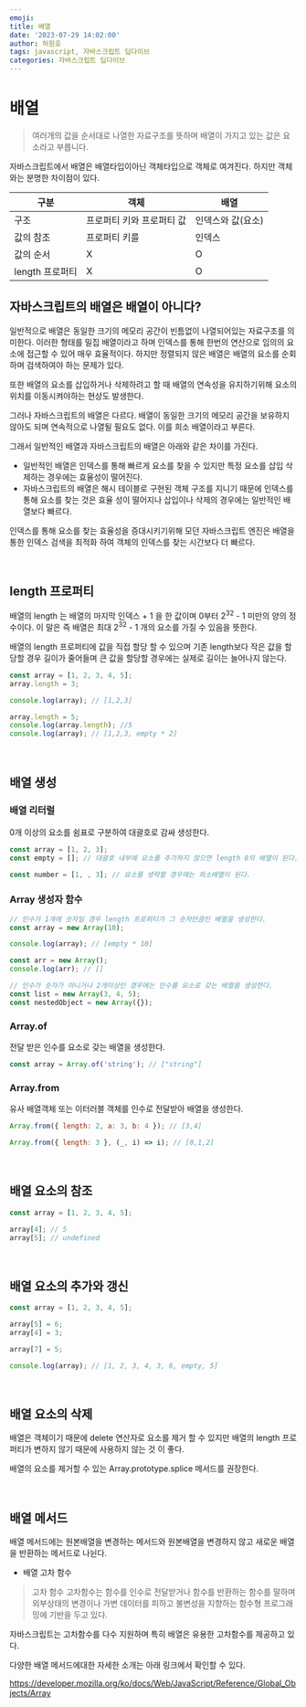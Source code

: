 ```yaml
---
emoji:
title: 배열
date: '2023-07-29 14:02:00'
author: 허원호
tags: javascript, 자바스크립트 딥다이브
categories: 자바스크립트 딥다이브
---
```


# 배열

> 여러개의 값을 순서대로 나열한 자료구조를 뜻하며
> 배열이 가지고 있는 값은 요소라고 부릅니다.

자바스크립트에서 배열은 배열타입이아닌 객체타입으로 객체로 여겨진다.
하지만 객체와는 분명한 차이점이 있다.

| 구분            | 객체                      | 배열              |
| --------------- | ------------------------- | ----------------- |
| 구조            | 프로퍼티 키와 프로퍼티 값 | 인덱스와 값(요소) |
| 값의 참조       | 프로퍼티 키를             | 인덱스            |
| 값의 순서       | X                         | O                 |
| length 프로퍼티 | X                         | O                 |

## 자바스크립트의 배열은 배열이 아니다?

일반적으로 배열은 동일한 크기의 메모리 공간이 빈틈없이 나열되어있는 자료구조를 의미한다.
이러한 형태를 밀집 배열이라고 하며 인덱스를 통해 한번의 연산으로 임의의 요소에 접근할 수 있어 매우 효율적이다.
하지만 정렬되지 않은 배열은 배열의 요소를 순회하며 검색하여야 하는 문제가 있다.

또한 배열의 요소를 삽입하거나 삭제하려고 할 때 배열의 연속성을 유지하기위해 요소의 위치를 이동시켜야하는 현상도 발생한다.

그러나 자바스크립트의 배열은 다르다. 배열이 동일한 크기의 메모리 공간을 보유하지 않아도 되며 연속적으로 나열될 필요도 없다. 이를 희소 배열이라고 부른다.

그래서 일반적인 배열과 자바스크립트의 배열은 아래와 같은 차이를 가진다.

- 일반적인 배열은 인덱스를 통해 빠르게 요소를 찾을 수 있지만 특정 요소를 삽입 삭제하는 경우에는 효율성이 떨어진다.
- 자바스크립트의 배열은 해시 테이블로 구현된 객체 구조를 지니기 때문에 인덱스를 통해 요소를 찾는 것은 효율 성이 떨어지나 삽입이나 삭제의 경우에는 일반적인 배열보다 빠르다.

인덱스를 통해 요소를 찾는 효율성을 증대시키기위해 모던 자바스크립트 엔진은 배열을 통한 인덱스 검색을 최적화 하여 객체의 인덱스를 찾는 시간보다 더 빠르다.

<br />

## length 프로퍼티

배열의 length 는 배열의 마지막 인덱스 + 1 을 한 값이며 0부터 2<sup>32</sup> - 1 미만의 양의 정수이다.
이 말은 즉 배열은 최대 2<sup>32</sup> - 1 개의 요소를 가질 수 있음을 뜻한다.

배열의 length 프로퍼티에 값을 직접 할당 할 수 있으며 기존 length보다 작은 값을 할당할 경우 길이가 줄어들며 큰 값을 할당할 경우에는 실제로 길이는 늘어나지 않는다.

```js
const array = [1, 2, 3, 4, 5];
array.length = 3;

console.log(array); // [1,2,3]

array.length = 5;
console.log(array.length); //5
console.log(array); // [1,2,3, empty * 2]
```

<br />

## 배열 생성

### 배열 리터럴

0개 이상의 요소를 쉼표로 구분하여 대괄호로 감싸 생성한다.

```js
const array = [1, 2, 3];
const empty = []; // 대괄호 내부에 요소를 추가하지 않으면 length 0의 배열이 된다.

const number = [1, , 3]; // 요소를 생략할 경우에는 희소배열이 된다.
```

### Array 생성자 함수

```js
// 인수가 1개에 숫자일 경우 length 프로퍼티가 그 숫자만큼인 배열을 생성한다.
const array = new Array(10);

console.log(array); // [empty * 10]

const arr = new Array();
console.log(arr); // []

// 인수가 숫자가 아니거나 2개이상인 경우에는 인수를 요소로 갖는 배열을 생성한다.
const list = new Array(3, 4, 5);
const nestedObject = new Array({});
```

### Array.of

전달 받은 인수를 요소로 갖는 배열을 생성한다.

```js
const array = Array.of('string'); // ["string"]
```

### Array.from

유사 배열객체 또는 이터러블 객체를 인수로 전달받아 배열을 생성한다.

```js
Array.from({ length: 2, a: 3, b: 4 }); // [3,4]

Array.from({ length: 3 }, (_, i) => i); // [0,1,2]
```

<br/>

## 배열 요소의 참조

```js
const array = [1, 2, 3, 4, 5];

array[4]; // 5
array[5]; // undefined
```

<br>

## 배열 요소의 추가와 갱신

```js
const array = [1, 2, 3, 4, 5];

array[5] = 6;
array[4] = 3;

array[7] = 5;

console.log(array); // [1, 2, 3, 4, 3, 6, empty, 5]
```

<br>

## 배열 요소의 삭제

배열은 객체이기 때문에 delete 연산자로 요소를 제거 할 수 있지만 배열의 length 프로퍼티가 변하지 않기 때문에 사용하지 않는 것 이 좋다.

배열의 요소를 제거할 수 있는 Array.prototype.splice 메서드를 권장한다.

<br>

## 배열 메서드

배열 메서드에는 원본배열을 변경하는 메서드와 원본배열을 변경하지 않고 새로운 배열을 반환하는 메서드로 나뉜다.

- 배열 고차 함수

> 고차 함수
> 고차함수는 함수를 인수로 전달받거나 함수를 반환하는 함수를 말하며 외부상태의 변경이나 가변 데이터를 피하고 불변성을 지향하는 함수형 프로그래밍에 기반을 두고 있다.

자바스크립트는 고차함수를 다수 지원하며 특히 배열은 유용한 고차함수를 제공하고 있다.

다양한 배열 메서드에대한 자세한 소개는 아래 링크에서 확인할 수 있다.

https://developer.mozilla.org/ko/docs/Web/JavaScript/Reference/Global_Objects/Array
